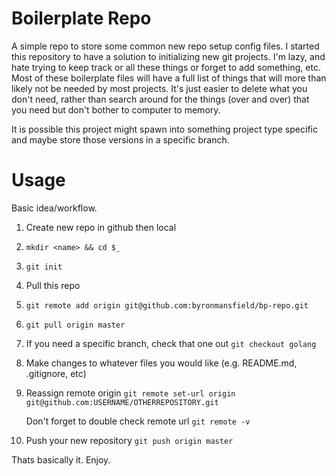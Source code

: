 # Boilerplate Repo

A simple repo to store some common new repo setup config files. I started this repository to have a solution to initializing new git projects. I'm lazy, and hate trying to keep track or all these things or forget to add something, etc. Most of these boilerplate files will have a full list of things that will more than likely not be needed by most projects. It's just easier to delete what you don't need, rather than search around for the things (over and over) that you need but don't bother to computer to memory.

It is possible this project might spawn into something project type specific and maybe store those versions in a specific branch.

# Usage

Basic idea/workflow.

1. Create new repo in github then local
  1. `mkdir <name> && cd $_`
  2. `git init`
2. Pull this repo
  1. `git remote add origin git@github.com:byronmansfield/bp-repo.git`
  2. `git pull origin master`
  3. If you need a specific branch, check that one out `git checkout golang`
3. Make changes to whatever files you would like (e.g. README.md, .gitignore, etc)
4. Reassign remote origin `git remote set-url origin git@github.com:USERNAME/OTHERREPOSITORY.git`

   Don't forget to double check remote url `git remote -v`

5. Push your new repository `git push origin master`

Thats basically it. Enjoy.
